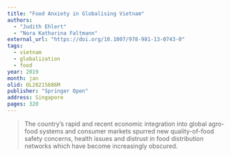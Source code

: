 ```yaml
---
title: "Food Anxiety in Globalising Vietnam"
authors:
  - "Judith Ehlert"
  - "Nora Katharina Faltmann"
external_url: "https://doi.org/10.1007/978-981-13-0743-0"
tags:
  - vietnam
  - globalization
  - food
year: 2019
month: jan
olid: OL28215686M
publisher: "Springer Open"
address: Singapore
pages: 320
---
```


> The country’s rapid and recent economic integration into global agro-food systems and consumer markets spurred new quality-of-food safety concerns, health issues and distrust in food distribution networks which have become increasingly obscured.
